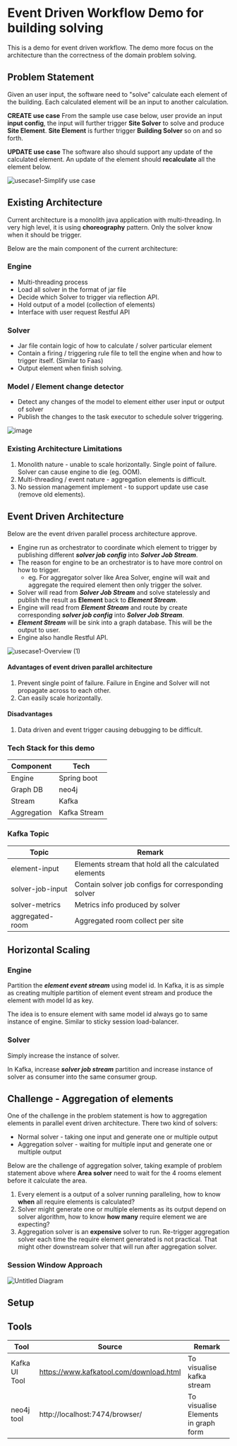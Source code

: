 


# Event Driven Workflow Demo for building solving
This is a demo for event driven workflow. The demo more focus on the architecture than the correctness of the domain problem solving.

## Problem Statement
Given an user input, the software need to "solve" calculate each element of the building. Each calculated element will be an input to another calculation. 

**CREATE use case**
From the sample use case below, user provide an input **input config**, the input will further trigger **Site Solver** to solve and produce **Site Element**. **Site Element** is further trigger **Building Solver** so on and so forth. 

**UPDATE use case**
The software also should support any update of the calculated element. An update of the element should **recalculate** all the element below. 


![usecase1-Simplify use case](https://user-images.githubusercontent.com/6212089/180974104-106ab1d8-d839-44fb-a006-9dc58ab930a4.jpg)

## Existing Architecture
Current architecture is a monolith java application with multi-threading. In very high level, it is using **choreography** pattern. Only the solver know when it should be trigger.

Below are the main component of the current architecture:

### Engine
 - Multi-threading process 
 - Load all solver in the format of jar file
 - Decide which Solver to trigger via reflection API.
 - Hold output of a model (collection of elements) 
 - Interface with user request Restful API

### Solver
 -   Jar file contain logic of how to calculate / solver particular element
 -   Contain a firing / triggering rule file to tell the engine when and how to trigger itself. (Similar to Faas)
 -   Output element when finish solving.      

### Model / Element change detector
 -   Detect any changes of the model to element either user input or output of solver
 -   Publish the changes to the task executor to schedule solver triggering.

![image](https://user-images.githubusercontent.com/6212089/180975502-17c00e42-0a00-48da-8128-9ae05690f35c.png)

### Existing Architecture Limitations

 1. Monolith nature - unable to scale horizontally. Single point of failure. Solver can cause engine to die (eg. OOM).
 2. Multi-threading / event nature - aggregation elements is difficult. 
 3. No session management implement - to support update use case (remove old elements).

## Event Driven Architecture

Below are the event driven parallel process architecture approve. 

 - Engine run as orchestrator to coordinate which element to trigger by publishing different ***solver job config*** into ***Solver Job Stream***.
 - The reason for engine to be an orchestrator is to have more control on how to trigger. 
	 - eg. For aggregator solver like Area Solver, engine will wait and aggregate the required element then only trigger the solver.
 - Solver will read from ***Solver Job Stream*** and solve statelessly and publish the result as **Element** back to ***Element Stream***.
 - Engine will read from ***Element Stream*** and route by create corresponding ***solver job config*** into ***Solver Job Stream***.
 - ***Element Stream*** will be sink into a graph database. This will be the output to user.
 - Engine also handle Restful API.

![usecase1-Overview (1)](https://user-images.githubusercontent.com/6212089/180979669-91e46e8a-a2f2-46a0-ae53-792dd8794645.jpg)
#### Advantages of event driven parallel architecture

 1. Prevent single point of failure. Failure in Engine and Solver will not propagate across to each other.
 2. Can easily scale horizontally.

#### Disadvantages

 1. Data driven and event trigger causing debugging to be difficult.


### Tech Stack for this demo
| Component |Tech  |
|--|--|
| Engine | Spring boot  |
| Graph DB| neo4j  |
| Stream| Kafka|
| Aggregation | Kafka Stream |

### Kafka Topic
| Topic|Remark|
|--|--|
|element-input|Elements stream that hold all the calculated elements|
|solver-job-input|Contain solver job configs for corresponding solver|
|solver-metrics| Metrics info produced by solver|
|aggregated-room| Aggregated room collect per site|

## Horizontal Scaling

### Engine
Partition the ***element event stream*** using model id. 
In Kafka, it is as simple as creating multiple partition of element event stream and produce the element with model Id as key.

The idea is to ensure element with same model id always go to same instance of engine.
Similar to sticky session load-balancer.

### Solver
Simply increase the instance of solver.

In Kafka, increase ***solver job stream*** partition and increase instance of solver as consumer into the same consumer group.
 
## Challenge - Aggregation of elements
One of the challenge in the problem statement is how to aggregation elements in parallel event driven architecture.
There two kind of solvers:
 - Normal solver - taking one input and generate one or multiple output
 - Aggregation solver - waiting for multiple input and generate one or multiple output

Below are the challenge of aggregation solver, taking example of problem statement above where **Area solver** need to wait for the 4 rooms element before it calculate the area.

 1. Every element is a output of a solver running paralleling, how to know **when** all require elements is calculated?
 2. Solver might generate one or multiple elements as its output depend on solver algorithm, how to know **how many** require element we are expecting?
 3. Aggregation solver is an **expensive** solver to run. Re-trigger aggregation solver each time the require element generated is not practical. That might other downstream solver that will run after aggregation solver. 

### Session Window Approach
![Untitled Diagram](https://user-images.githubusercontent.com/6212089/181809426-13e67b6d-acbd-4b75-bb99-28df65ac3008.jpg)


## Setup
## Tools
| Tool | Source  | Remark |
|--|--|--|
| Kafka UI Tool | https://www.kafkatool.com/download.html  | To visualise kafka stream |
| neo4j tool | http://localhost:7474/browser/ | To visualise Elements in graph form|


